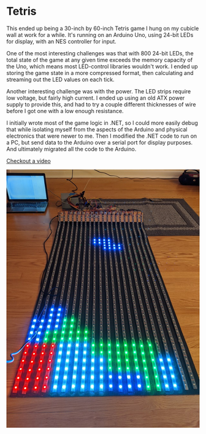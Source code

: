 # Tetris

This ended up being a 30-inch by 60-inch Tetris game I hung on my cubicle wall at work for a while. It's running on an Arduino Uno, using 24-bit LEDs for display, with an NES controller for input.

One of the most interesting challenges was that with 800 24-bit LEDs, the total state of the game at any given time exceeds the memory capacity of the Uno, which means most LED-control libraries wouldn't work. I ended up storing the game state in a more compressed format, then calculating and streaming out the LED values on each tick.

Another interesting challenge was with the power. The LED strips require low voltage, but fairly high current. I ended up using an old ATX power supply to provide this, and had to try a couple different thicknesses of wire before I got one with a low enough resistance.

I initially wrote most of the game logic in .NET, so I could more easily debug that while isolating myself from the aspects of the Arduino and physical electronics that were newer to me. Then I modified the .NET code to run on a PC, but send data to the Arduino over a serial port for display purposes. And ultimately migrated all the code to the Arduino.

[Checkout a video](https://youtu.be/cFZiP-f9wCc)

![Still image](tetris.jpg)
